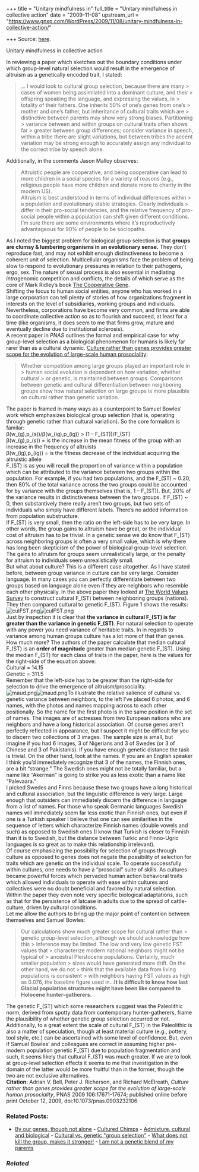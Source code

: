+++
title = "Unitary mindfulness in"
full_title = "Unitary mindfulness in collective action"
date = "2009-11-08"
upstream_url = "https://www.gnxp.com/WordPress/2009/11/08/unitary-mindfulness-in-collective-action/"

+++
Source: [here](https://www.gnxp.com/WordPress/2009/11/08/unitary-mindfulness-in-collective-action/).

Unitary mindfulness in collective action

In reviewing a paper which sketches out the boundary conditions under which group-level natural selection would result in the emergence of altruism as a genetically encoded trait, I stated:

> … I would look to cultural group selection, because there are many > cases of women being assimilated into a dominant culture, and their > offspring speaking the language, and expressing the values, in > totality of their fathers. One inherits 50% of one’s genes from one’s > mother and one’s father, but inheritance of cultural traits which are > distinctive between parents may show very strong biases. Partitioning > variance between and within groups on cultural traits often shows far > greater between group differences; consider variance in speech, within a tribe there are slight variations, but between tribes the accent variation may be strong enough to accurately assign any individual to the correct tribe by speech alone.

Additionally, in the comments Jason Malloy observes:

> Altruistic people are cooperative, and being cooperative can lead to more children in a social species for a variety of reasons (e.g., religious people have more children and donate more to charity in the modern US).  
> Altruism is best understood in terms of individual differences within > a population and evolutionary stable strategies. Clearly individuals > differ in their pro-social tendencies, and the relative frequency of pro-social people within a population can shift given different conditions. I’m sure there are some environments where it’s reproductively advantageous for 90% of people to be sociopaths.

As I noted the biggest problem for biological group selection is that **groups are clumsy & lumbering organisms in an evolutionary sense.** They don’t reproduce fast, and may not exhibit enough distinctiveness to become a coherent unit of selection. Multicellular organisms face the problem of being slow to respond to evolutionary pressures in relation to their pathogens, ergo, sex. The nature of sexual process is also essential in mediating *intra*genomic competition and conflicts, the details of which serve as the core of Mark Ridley’s book [The Cooperative Gene](https://www.amazon.com/exec/obidos/ASIN/0743201612/geneexpressio-20).  
Shifting the focus to human social entities, anyone who has worked in a large corporation can tell plenty of stories of how organizations fragment in interests on the level of subsidiaries, working groups and individuals. Nevertheless, corporations have become very common, and firms are able to coordinate collective action so as to flourish and succeed, at least for a time (like organisms, it does seem to me that firms grow, mature and eventually decline due to institutional sclerosis).  
A recent paper in *PNAS* outlines the formal and empirical case for why group-level selection as a biological phenomenon for humans is likely far rarer than as a cultural dynamic. [Culture rather than genes provides greater scope for the evolution of large-scale human prosociality](http://www.pnas.org/content/106/42/17671.short):

> Whether competition among large groups played an important role in > human social evolution is dependent on how variation, whether cultural > or genetic, is maintained between groups. Comparisons between genetic and cultural differentiation between neighboring groups show how natural selection on large groups is more plausible on cultural rather than genetic variation.

The paper is framed in many ways as a counterpoint to Samuel Bowles’ work which emphasizes biological group selection (that is, operating through genetic rather than cultural variation). So the core formalism is familar:  
β(w_(g),p_(s))/β(w_(ig),p_(ig)) \> (1 – F_(ST))/F_(ST)  
β(w_(g),p_(s)) = is the increase in the mean fitness of the group with an increase in the frequency of altruists  
β(w_(ig),p_(ig)) = is the fitness decrease of the individual acquiring the altruistic allele  
F_(ST) is as you will recall the proportion of variance within a population which can be attributed to the variance between two groups within the population. For example, if you had two populations, and the F_(ST) \~ 0.20, then 80% of the total variance across the two groups could be accounted for by variance with the groups themselves (that is, 1 – F_(ST)). But, 20% of the variance results in distinctiveness between the two groups. If F_(ST) \~ 0, then substantively there really aren’t two groups, but two sets of individuals who simply have different labels. There’s no added information from population substructure.  
If F_(ST) is very small, then the ratio on the left-side has to be very large. In other words, the group gains to altruism have be great, or the individual cost of altruism has to be trivial. In a genetic sense we do know that F_(ST) across neighboring groups is often a very small value, which is why there has long been skepticism of the power of biological group-level selection. The gains to altruism for groups seem unrealistically large, or the penalty for altruism to individuals seem unrealistically small.  
But what about culture? This is a different case altogether. As I have stated before, between group variance in culture can be very large. Consider language. In many cases you can perfectly differentiate between two groups based on language alone even if they are neighbors who resemble each other physically. In the above paper they looked at [The World Values Survey](http://www.worldvaluessurvey.org/) to construct cultural F_(ST) between neighboring groups (nations). They then compared cultural to genetic F_(ST). Figure 1 shows the results:  
![culFST.png](https://i0.wp.com/blogs.discovermagazine.com/gnxp/files/culFST.png?resize=489%2C499)![culFST.png](https://i0.wp.com/blogs.discovermagazine.com/gnxp/files/culFST.png?resize=489%2C499)  
Just by inspection it is clear that **the variance in cultural F_(ST) is far greater than the variance in genetic F_(ST)**. For natural selection to operate with any power you need variance of heritable traits. In in regards to variance among human groups culture has a lot more of that than genes. How much more? The authors of the paper calculate that median cultural F_(ST) is an **order of magnitude** greater than median genetic F_(ST). Using the median F_(ST) for each class of traits in the paper, here is the values for the right-side of the equation above:  
Cultural = 14.15  
Genetic = 311.5  
Remember that the left-side has to be greater than the right-side for selection to drive the emergence of altruism/prosociality.  
![maud.png](https://i0.wp.com/blogs.discovermagazine.com/gnxp/files/maud.png?resize=300%2C351)![maud.png](https://i0.wp.com/blogs.discovermagazine.com/gnxp/files/maud.png?resize=300%2C351)To illustrate the relative salience of cultural vs. genetic variance between neighbors, to the left I’ve placed 6 photos, and 6 names, with the photos and names mapping across to each other positionally. So the name for the first photo is in the same position in the set of names. The images are of actresses from two European nations who are neighbors and have a long historical association. Of course genes aren’t perfectly reflected in appearance, but I suspect it might be difficult for you to discern two collections of 3 images. The sample size is small, but imagine if you had 6 images, 3 of Nigerians and 3 of Swedes (or 3 of Chinese and 3 of Pakistanis). If you have enough genetic distance the task is trivial. On the other hand, look at the names. If you are an English speaker I think you’d immediately recognize that 3 of the names, the Finnish ones, are a bit “strange.” The Swedish ones might not be totally familiar, but a name like “Akerman” is going to strike you as less exotic than a name like “Palevaara.”  
I picked Swedes and Finns because these two groups have a long historical and cultural association, but the linguistic difference is very large. Large enough that outsiders can immediately discern the difference in language from a list of names. For those who speak Germanic languages Swedish names will immediately seem far less exotic than Finnish ones, but even if one is a Turkish speaker I believe that one can see similarities in the sequence of letters which characterize Finnish names (double vowels and such) as opposed to Swedish ones (I know that Turkish is closer to Finnish than it is to Swedish, but the distance between Turkic and Finno-Ugric languages is so great as to make this relationship irrelevant).  
Of course emphasizing the possibility for selection of groups through culture as opposed to genes does not negate the possibility of selection for traits which are genetic on the individual scale. To operate successfully within cultures, one needs to have a “prosocial” suite of skills. As cultures became powerful forces which pervaded human action behavioral traits which allowed individuals to operate with ease within cultures and collectives were no doubt beneficial and favored by natural selection. Within the paper they even note very specific biological adaptations, such as that for the persistence of latcase in adults due to the spread of cattle-culture, driven by cultural conditions.  
Let me allow the authors to bring up the major point of contention between themselves and Samuel Bowles:

> Our calculations show much greater scope for cultural rather than > genetic group-level selection, although we should acknowledge how this > inference may be limited. The low and very low genetic FST values that > characterize modern national neighbors might not be typical of > ancestral Pleistocene populations. Certainly, much smaller population > sizes would have generated more drift. On the other hand, we do not > think that the available data from living populations is consistent > with neighbors having FST values as high as 0.076, the baseline figure used in…**It is difficult to know how last Glacial population structures might have been like compared to Holocene hunter-gatherers.**

The genetic F_(ST) which some researchers suggest was the Paleolithic norm, derived from spotty data from contemporary hunter-gatherers, frame the plausibility of whether genetic group selection occurred or not. Additionally, to a great extent the scale of cultural F_(ST) in the Paleolithic is also a matter of speculation, though at least material culture (e.g., pottery, tool style, etc.) can be ascertained with some level of confidence. But, even if Samuel Bowles’ and colleagues are correct in assuming higher pre-modern population genetic F_(ST) due to population fragmentation and such, it seems likely that cultural F_(ST) was much greater. If we are to look at group-level selection effects it seems to me that investigation in the domain of the latter would be more fruitful than in the former, though the two are not exclusive alternatives.  
**Citation:** Adrian V. Bell, Peter J. Richerson, and Richard McElreath, *Culture rather than genes provides greater scope for the evolution of large-scale human prosociality*, PNAS 2009 106:17671-17674; published online before print October 12, 2009, doi:10.1073/pnas.0903232106

### Related Posts:

- [By our genes, though not
  alone](https://www.gnxp.com/WordPress/2010/09/14/by-our-genes-though-not-alone/) - [Cultured
  Chimps](https://www.gnxp.com/WordPress/2005/08/22/cultured-chimps/) - [Admixture, cultural and
  biological](https://www.gnxp.com/WordPress/2015/03/03/admixture-cultural-and-biological/) - [Cultural vs. genetic "group
  selection"](https://www.gnxp.com/WordPress/2007/03/05/cultural-vs-genetic-group-selection/) - [What does not kill the group, makes it
  stronger!](https://www.gnxp.com/WordPress/2009/11/07/what-does-not-kill-the-group-makes-it-stronger/) - [I am not a genetic blend of my
  parents](https://www.gnxp.com/WordPress/2011/04/13/i-am-not-a-genetic-blend-of-my-parents/)

### *Related*

[](https://www.addtoany.com/add_to/facebook?linkurl=https%3A%2F%2Fwww.gnxp.com%2FWordPress%2F2009%2F11%2F08%2Funitary-mindfulness-in-collective-action%2F&linkname=Unitary%20mindfulness%20%20in%20collective%20action "Facebook")[](https://www.addtoany.com/add_to/twitter?linkurl=https%3A%2F%2Fwww.gnxp.com%2FWordPress%2F2009%2F11%2F08%2Funitary-mindfulness-in-collective-action%2F&linkname=Unitary%20mindfulness%20%20in%20collective%20action "Twitter")[](https://www.addtoany.com/add_to/email?linkurl=https%3A%2F%2Fwww.gnxp.com%2FWordPress%2F2009%2F11%2F08%2Funitary-mindfulness-in-collective-action%2F&linkname=Unitary%20mindfulness%20%20in%20collective%20action "Email")[](https://www.addtoany.com/share)
